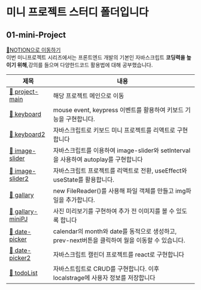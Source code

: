 # 미니 프로젝트 스터디 폴더입니다

## 01-mini-Project

<a href='https://www.notion.so/fun-blog/NOTE-d0f4f3b9f8574aff9738314e04043f7a'>📕NOTION으로 이동하기</a><br>
이번 미니프로젝트 시리즈에서는 프론트엔드 개발의 기본인 자바스크립트 **코딩력을 높이기 위해**,강의를 들으며 다양한드코드 활용법에 대해 공부했습니다.

| 제목                                                | 내용                                                                              |
| ------------------------------------------------- | -------------------------------------------------------------------------------- | 
| [:memo: project-main][project-main]              | 해당 프로젝트 메인으로 이동                                                             |
| [:memo: keyboard][keyboard]                     | mouse event, keypress 이벤트를 활용하여 키보드 기능을 구현합니다.                          |
| [:memo: keyboard2][keyboard-react]              | 자바스크립트로 키보드 미니 프로젝트를 리액트로 구현합니다                                    |
| [:memo: image-slider][image-slider]             | 자바스크립트를 이용하여 image-slider와 setInterval을 사용하여 autoplay를 구현합니다           |
| [:memo: image-slider2][image-slider-react]      | 자바스크립트 프로젝트를 리액트로 전환, useEffect와 useState를 활용합니다.                      |
| [:memo: gallary][gallary]                       | new FileReader()를 사용해 파일 객체를 만들고 img파일을 추가합니다.                             |
| [:memo: gallary-miniPJ][gallary-miniPJ]         | 사진 미리보기를 구현하여 추가 전 이미지를 볼 수 있도록 합니다                                    |
| [:memo: date-picker][date-picker]               | calendar의 month와 date를 동적으로 생성하고, prev-next버튼을 클릭하여 월을 이동할 수 있습니다.   |
| [:memo: date-picker2][date-picker-react]       | 자바스크립트 캘린더 프로젝트를 react로 구현합니다                                                |
| [:memo: todoList][todoList]                     | 자바스트립트로 CRUD를 구현합니다. 이후 localstrage에 사용자 정보를 저장합니다                    |

<!-- mini-project -->

[project-main]: /01_mini_project
[keyboard]: /01_mini_project/01_keyboard
[keyboard-react]: /01_mini_project/01_keyboard-react
[image-slider]: /01_mini_project/02_image-slider
[image-slider-react]: /01_mini_project/02_image-slider-react
[gallary]: /01_mini_project/03_gallary
[gallary-miniPJ]: /01_mini_project/03_gallary-miniPJ
[date-picker]: /01_mini_project/04_date-picker
[date-picker-react]: /01_mini_project/04_date-picker-react
[todoList]: /01_mini_project/05_todoList
[music_sortable]: /01_mini_project/06_music_sortable
[music-player]: /01_mini_project/06_music-player
